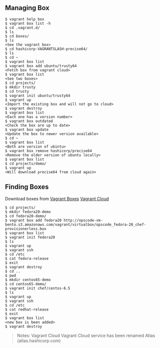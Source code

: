 ## Managing Box
```
$ vagrant help box 
$ vagrant box list -h 
$ cd .vagrant.d/ 
$ ls 
$ cd boxes/ 
$ ls
<See the vagrant box>
$ cd hashicorp-VAGRANTSLASH-precise64/ 
$ ls 
$ cd ~ 
$ vagrant box list 
$ vagrant box add ubuntu/trusty64 
<Fetch box from vagrant cloud>
$ vagrant box list 
<See two boxes>
$ cd projects/ 
$ mkdir trusty 
$ cd trusty 
$ vagrant init ubuntu/trusty64 
$ vagrant up
<Import the existing box and will not go to cloud>
$ vagrant destroy 
$ vagrant box list 
<Each one has a version number>
$ vagrant box outdated
<Check the box are up to date>
$ vagrant box update 
<Update the box to newer version available>
$ cd ~ 
$ vagrant box list 
<Both are version of ubintu>
$ vagrant box remove hashicorp/precise64 
<Remove the older version of ubuntu locally>
$ vagrant box list 
$ cd projects/demo/ 
$ vagrant up  
<Will download precise64 from cloud again>
```

## Finding Boxes
Download boxes from
[Vagrant Boxes](http://www.vagrantbox.es)
[Vagrant Cloud](https://vagrantcloud.com)
```
$ cd projects/ 
$ mkdir fedora20-demo 
$ cd fedora20-demo/ 
$ vagrant box add fedora20 http://opscode-vm-bento.s3.amazonaws.com/vagrant/virtualbox/opscode_fedora-20_chef-provisionerless.box 
$ vagrant box list 
$ vagrant init fedora20 
$ ls 
$ vagrant up 
$ vagrant ssh 
$ cd /etc 
$ cat fedora-release 
$ exit 
$ vagrant destroy 
$ cd .. 
$ pwd 
$ mkdir centos65-demo 
$ cd centos65-demo/ 
$ vagrant init chef/centos-6.5 
$ ls 
$ vagrant up 
$ vagrant ssh 
$ cd /etc 
$ cat redhat-release 
$ exit 
$ vagrant box list
<new box is been added>
$ vagrant destroy
```

> Notes: Vagrant Cloud Vagrant Cloud service has been renamed Atlas (atlas.hashicorp.com)
<!--stackedit_data:
eyJoaXN0b3J5IjpbLTIwODM2NTMwMzAsLTQ5OTAyMDM3Ml19
-->